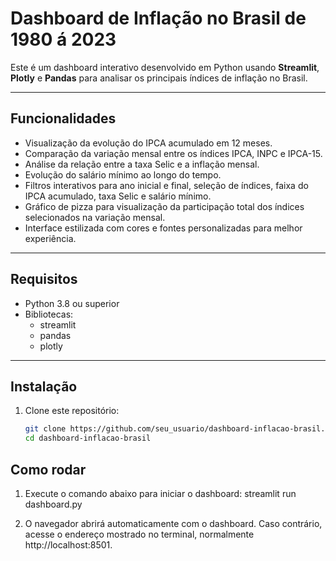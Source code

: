 # Dashboard de Inflação no Brasil de 1980 á 2023

Este é um dashboard interativo desenvolvido em Python usando **Streamlit**, **Plotly** e **Pandas** para analisar os principais índices de inflação no Brasil.

---

## Funcionalidades

- Visualização da evolução do IPCA acumulado em 12 meses.
- Comparação da variação mensal entre os índices IPCA, INPC e IPCA-15.
- Análise da relação entre a taxa Selic e a inflação mensal.
- Evolução do salário mínimo ao longo do tempo.
- Filtros interativos para ano inicial e final, seleção de índices, faixa do IPCA acumulado, taxa Selic e salário mínimo.
- Gráfico de pizza para visualização da participação total dos índices selecionados na variação mensal.
- Interface estilizada com cores e fontes personalizadas para melhor experiência.

---

## Requisitos

- Python 3.8 ou superior
- Bibliotecas:
  - streamlit
  - pandas
  - plotly

---

## Instalação

1. Clone este repositório:
   ```bash
   git clone https://github.com/seu_usuario/dashboard-inflacao-brasil.git
   cd dashboard-inflacao-brasil

## Como rodar

1. Execute o comando abaixo para iniciar o dashboard:
streamlit run dashboard.py

2. O navegador abrirá automaticamente com o dashboard. Caso contrário, acesse o endereço mostrado no terminal, normalmente http://localhost:8501.
